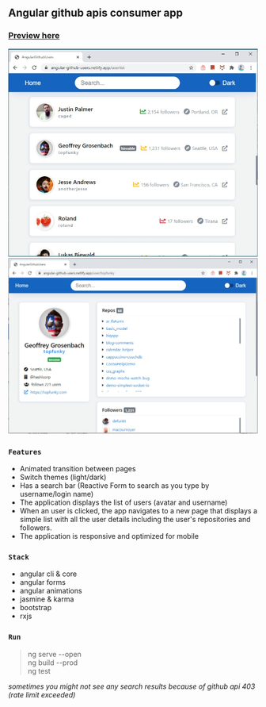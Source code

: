 ## Angular github apis consumer app

### **[Preview here](https://angular-github-users.netlify.app/)**

![](https://github.com/girls-incode/angular-github-users/blob/master/angular-github-users-list.jpg)\
![](https://github.com/girls-incode/angular-github-users/blob/master/angular-github-users-details.jpg)
### `Features`
- Animated transition between pages
- Switch themes (light/dark)
- Has a search bar (Reactive Form to search as you type by username/login name)
- The application displays the list of users (avatar and username)
- When an user is clicked, the app navigates to a new page that displays a simple list with all the user details including the user's repositories and followers.
- The application is responsive and optimized for mobile

### `Stack`
- angular cli & core
- angular forms
- angular animations
- jasmine & karma
- bootstrap
- rxjs
### `Run`
> ng serve --open\
> ng build --prod\
> ng test

*sometimes you might not see any search results because of github api 403 (rate limit exceeded)*
